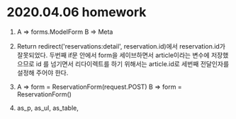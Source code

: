 # 2020.04.06 homework

1. A => forms.ModelForm
   B => Meta
2. Return redirect('reservations:detail', reservation.id)에서 reservation.id가 잘못되었다. 두번째 if문 안에서 form을 세이브하면서 article이라는 변수에 저장했으므로 id 를 넘기면서 리다이렉트를 하기 위해서는 article.id로 세번째 전달인자를 설정해 주어야 한다.
3. A => form = ReservationForm(request.POST)
   B => form = ReservationForm()

4. as_p, as_ul, as_table,

